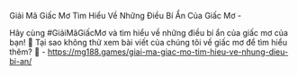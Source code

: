 Giải Mã Giấc Mơ Tìm Hiểu Về Những Điều Bí Ẩn Của Giấc Mơ - 

Hãy cùng #GiảiMãGiấcMơ và tìm hiểu về những điều bí ẩn của giấc mơ của bạn! 🤔 Tại sao không thử xem bài viết của chúng tôi về giấc mơ để tìm hiểu thêm? 🔎 - https://mg188.games/giai-ma-giac-mo-tim-hieu-ve-nhung-dieu-bi-an/
